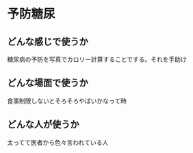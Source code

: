 # 予防糖尿

## どんな感じで使うか
糖尿病の予防を写真でカロリー計算することでする。それを手助け

## どんな場面で使うか
食事制限しないとそろそろやばいかなって時

## どんな人が使うか
太ってて医者から色々言われている人